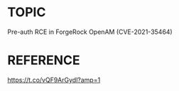 # TOPIC
Pre-auth RCE in ForgeRock OpenAM (CVE-2021-35464)

# REFERENCE
https://t.co/vQF9ArGydl?amp=1
